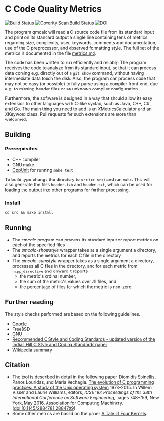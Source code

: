 # C Code Quality Metrics

[![Build Status](https://travis-ci.org/dspinellis/cqmetrics.svg?branch=master)](https://travis-ci.org/dspinellis/cqmetrics)
[![Coverity Scan Build Status](https://scan.coverity.com/projects/8464/badge.svg)](https://scan.coverity.com/projects/dspinellis-cqmetrics)
[![DOI](https://zenodo.org/badge/22557991.svg)](https://zenodo.org/badge/latestdoi/22557991)


The program qmcalc will read a C source code file from its standard
input and print on its standard output a single line containing
tens of metrics regarding size, complexity,
used keywords, comments and documentation, use of the C preprocessor,
and observed formatting style.
The full set of the metrics is documented in the file
[metrics.md](https://github.com/dspinellis/cqmetrics/blob/master/metrics.md).

The code has been written to run efficiently and reliably.
The program receives the code to analyze from its standard input,
so that it can process data coming e.g. directly out of a `git show` command,
without having intermediate data touch the disk.
Also, the program can process code
that may not be easy (or possible) to fully parse using a compiler front-end,
due e.g. to missing header files or an unknown compiler configuration.

Furthermore,
the software is designed in a way that should allow its easy extension to
other languages with C-like syntax, such as Java, C++, C#, and Go.
The main thing you need to add is an *X*MetricsCalculator and an
*X*Keyword class.
Pull requests for such extensions are more than welcomed.

## Building

### Prerequisites
* C++ compiler
* GNU make
* [CppUnit](http://sourceforge.net/projects/cppunit/) for running `make test`

To build type change the directory to `src` (`cd src`) and run `make`.
This will also generate the files `header.tab` and `header.txt`,
which can be used for loading the output into other programs
for further processing.

### Install

`cd src && make install`

## Running
* The  *cmcalc* program can process its standard input or report metrics on each of the specified files
* The *qmcalc-showstyle* wrapper takes as a single argument a directory, and reports the metrics for each C file in the directory
* The *qmcalc-sumstyle* wrapper  takes as a single argument a directory, processes all C files in the directory,
  and for each metric from `ncpp_directive` and onward it reports
    * the metric's ordinal number,
    * the sum of the metric's values over all files, and
    * the percentage of files for which the metric is non-zero.

## Further reading
The style checks performed are based on the following guidelines.
* [Google](http://google-styleguide.googlecode.com/svn/trunk/cppguide.xml)
* [FreeBSD](http://www.freebsd.org/cgi/man.cgi?query=style&sektion=9)
* [GNU](https://www.gnu.org/prep/standards/html_node/Formatting.html)
* [Recommended C Style and Coding Standards - updated version of the Indian Hill C Style and Coding Standards paper](http://www.cs.arizona.edu/~mccann/cstyle.html)
* [Wikipedia summary](http://en.wikipedia.org/wiki/Indent_style)

## Citation
* The tool is described in detail in the following paper.
Diomidis Spinellis, Panos Louridas, and Maria Kechagia. [The evolution of C programming practices: A study of the Unix operating system](http://www.dmst.aueb.gr/dds/pubs/conf/2016-ICSE-ProgEvol/html/SLK16.html) 1973–2015. In Willem Visser and Laurie Williams, editors, *ICSE '16: Proceedings of the 38th International Conference on Software Engineering*, pages 748–759, New York, May 2016. Association for Computing Machinery. ([doi:10.1145/2884781.2884799](http://dx.doi.org/10.1145/2884781.2884799))
* Some other metrics are based on the paper [A Tale of Four Kernels](http://www.dmst.aueb.gr/dds/pubs/conf/2008-ICSE-4kernel/html/Spi08b.html).
